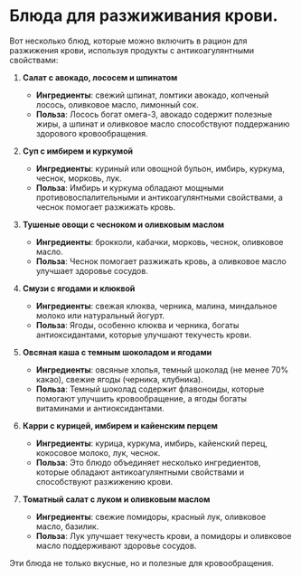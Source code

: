 # Блюда для разжиживания крови.

Вот несколько блюд, которые можно включить в рацион для разжижения крови, используя продукты с антикоагулянтными свойствами:

1. **Салат с авокадо, лососем и шпинатом**
   - **Ингредиенты**: свежий шпинат, ломтики авокадо, копченый лосось, оливковое масло, лимонный сок.
   - **Польза**: Лосось богат омега-3, авокадо содержит полезные жиры, а шпинат и оливковое масло способствуют поддержанию здорового кровообращения.

2. **Суп с имбирем и куркумой**
   - **Ингредиенты**: куриный или овощной бульон, имбирь, куркума, чеснок, морковь, лук.
   - **Польза**: Имбирь и куркума обладают мощными противовоспалительными и антикоагулянтными свойствами, а чеснок помогает разжижать кровь.

3. **Тушеные овощи с чесноком и оливковым маслом**
   - **Ингредиенты**: брокколи, кабачки, морковь, чеснок, оливковое масло.
   - **Польза**: Чеснок помогает разжижать кровь, а оливковое масло улучшает здоровье сосудов.

4. **Смузи с ягодами и клюквой**
   - **Ингредиенты**: свежая клюква, черника, малина, миндальное молоко или натуральный йогурт.
   - **Польза**: Ягоды, особенно клюква и черника, богаты антиоксидантами, которые улучшают текучесть крови.

5. **Овсяная каша с темным шоколадом и ягодами**
   - **Ингредиенты**: овсяные хлопья, темный шоколад (не менее 70% какао), свежие ягоды (черника, клубника).
   - **Польза**: Темный шоколад содержит флавоноиды, которые помогают улучшить кровообращение, а ягоды богаты витаминами и антиоксидантами.

6. **Карри с курицей, имбирем и кайенским перцем**
   - **Ингредиенты**: курица, куркума, имбирь, кайенский перец, кокосовое молоко, лук, чеснок.
   - **Польза**: Это блюдо объединяет несколько ингредиентов, которые обладают антикоагулянтными свойствами и способствуют разжижению крови.

7. **Томатный салат с луком и оливковым маслом**
   - **Ингредиенты**: свежие помидоры, красный лук, оливковое масло, базилик.
   - **Польза**: Лук улучшает текучесть крови, а помидоры и оливковое масло поддерживают здоровье сосудов.

Эти блюда не только вкусные, но и полезные для кровообращения.